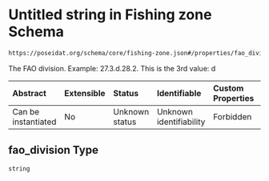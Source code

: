 # Untitled string in Fishing zone Schema

```txt
https://poseidat.org/schema/core/fishing-zone.json#/properties/fao_division
```

The FAO division. Example: 27.3.d.28.2. This is the 3rd value: d

| Abstract            | Extensible | Status         | Identifiable            | Custom Properties | Additional Properties | Access Restrictions | Defined In                                                                  |
| :------------------ | :--------- | :------------- | :---------------------- | :---------------- | :-------------------- | :------------------ | :-------------------------------------------------------------------------- |
| Can be instantiated | No         | Unknown status | Unknown identifiability | Forbidden         | Allowed               | none                | [fishing-zone.json*](schemas/core/fishing-zone.json "open original schema") |

## fao_division Type

`string`
